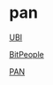 # pan

[UBI](https://evmconnector.dev/load/%28'a!'0x******.12'~f-%28'n!'withdrawUBI'~t!'nonpayable'~i3~o3%29%5D%29*...-!%5B.003-%5D%013.-*_)

[BitPeople](https://evmconnector.dev/load/%28'a!'0xJJJJJJ0010'~fM%28'n!'allowed_ZWWBapprove.9KZYbalanceOf_ZWBbordzVoteR*YclaimPT.Ycommit_W4Q-courtX.Ydispute.Ygenesis7MBgetCourt_KBgetPairGBhourGBjudge.9YlateShuffle.LnymX.YoptIn.YpairX_KLpziod7MBpzmits_Bpopulation_BpT_WLpseudonymEventGBquartz_BreassignCourt.YreassignNym.Ykz.QYkzed_Bkry_K49-revealHash.QYschedule7MBseed_Bshuffle.LtoSecondsGBtransfz.9KZYtransfzFrom.9WKZYvzify.4%5D%29%5D%29*MDuint256'%29-%5D%29%2C%28'n!'.RM4%5D~oM7'~t!'view'~i9Daddress'%29A%2CDuintB%5D~o*-D%28't!'G'~t!'pure'~i*J000000KA256'%29L4Dbool'%29-M!%5BQDbytes32'%29R'~t!'nonpayable'~iTroofOfUniqueHumanW%2C9XVzifiedY4-ZA8'%29_7*kregistzer%01zk_ZYXWTRQMLKJGDBA974.-*_)

[PAN](https://evmconnector.dev/load/XaQ0xCCCCCCY12'~fGXnQallowed-H4Japprove3HPbalanceOf-4JclaimedUBI-_Kdecimals-9W8VDgenesisjlegislature-*7_*.periodjschedulejsetTaxRate3Psymbol-9AstringVDtaxation3KtoSecondsLpureN*7*.totalSupplyjM3HPMFrom3HHPwithdrawUBI39ZZ*E%5D-LviewN.%29%2CXnQ3LnonpayableN4AaddressV7~oG9%5D7AXtQCYYYD%5D.EW256VG!%5BH4%2CJ9*.K49AboolVDL'~tQMtransferN'~iGP*7DQ!'V'%29WAuintX%28'Y00Z%5D%29_E%2Cj-J%01j_ZYXWVQPNMLKJHGEDCA9743.-*_)
